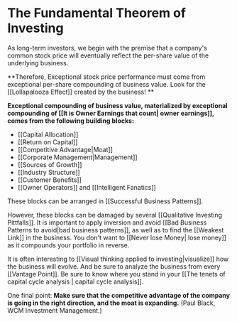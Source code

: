 # The Fundamental Theorem of Investing

As long-term investors, we begin with the premise that a company's common stock price will eventually reflect the per-share value of the underlying business.


**Therefore, Exceptional stock price performance must come from exceptional per-share compounding of business value. Look for the [[Lollapalooza Effect]] created by the business! ** 



**Exceptional compounding of business value, materialized by exceptional compounding of [[It is Owner Earnings that count| owner earnings]], comes from the following building blocks:**
- [[Capital Allocation]]
- [[Return on Capital]]
- [[Competitive Advantage|Moat]]
- [[Corporate Management|Management]]
- [[Sources of Growth]]
- [[Industry Structure]]
- [[Customer Benefits]]
- [[Owner Operators]] and [[Intelligent Fanatics]]


These blocks can be arranged in [[Successful Business Patterns]].

However, these blocks can be damaged by several [[Qualitative Investing Pittfalls]]. It is important to apply inversion and avoid [[Bad Business Patterns to avoid|bad business patterns]], as well as to find the [[Weakest Link]] in the business. You don't want to [[Never lose Money| lose money]] as it compounds your portfolio in reverse.

It is often interesting to [[Visual thinking applied to investing|visualize]] how the business will evolve. And be sure to analyze the business from every [[Vantage Point]]. Be  sure to know where you stand in your [[The tenets of capital cycle analysis | capital cycle analysis]].

One final point: **Make sure that the competitive advantage of the company is going in the right direction, and the moat is expanding.** (Paul Black, WCM Investment Management.)








